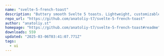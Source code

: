 ```yaml
---
name: "svelte-5-french-toast"
description: "Buttery smooth Svelte 5 toasts. Lightweight, customizable, and beautiful by default. Svelte 5 Only"
repo_url: "https://github.com/anatoliy-t7/svelte-5-french-toast"
author: "anatoliy.st"
homepage: "https://github.com/anatoliy-t7/svelte-5-french-toast#readme"
downloads: 559
updated: "2025-03-06T03:41:07.771Z"
tags: 
  - ui
---
```

